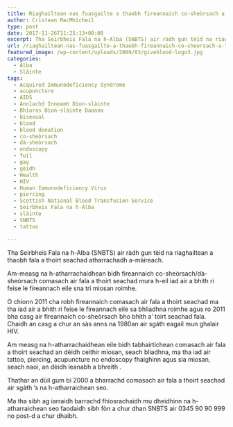 ```yaml
---
title: Riaghailtean nas fuasgailte a thaobh fireannaich co-sheòrsach a’ toirt seachad fala
author: Crìstean MacMhìcheil
type: post
date: 2017-11-26T11:25:13+00:00
excerpt: Tha Seirbheis Fala na h-Alba (SNBTS) air ràdh gun tèid na riaghailtean a thaobh fala a thoirt seachad atharrachadh a-màireach.
url: /riaghailtean-nas-fuasgailte-a-thaobh-fireannaich-co-sheorsach-a-toirt-seachad-fala/
featured_image: /wp-content/uploads/2009/03/giveblood-logo3.jpg
categories:
  - Alba
  - Slàinte
tags:
  - Acquired Immunodeficiency Syndrome
  - acupuncture
  - AIDS
  - Annlachd Inneamh Dìon-slàinte
  - Bhìoras Dìon-slàinte Daonna
  - bisexual
  - blood
  - blood donation
  - co-sheòrsach
  - dà-sheòrsach
  - endoscopy
  - fuil
  - gay
  - gèidh
  - Health
  - HIV
  - Human Immunodeficiency Virus
  - piercing
  - Scottish National Blood Transfusion Service
  - Seirbheis Fala na h-Alba
  - slàinte
  - SNBTS
  - tattoo

---
```

Tha Seirbheis Fala na h-Alba (SNBTS) air ràdh gun tèid na riaghailtean a thaobh fala a thoirt seachad atharrachadh a-màireach.

Am-measg na h-atharrachaidhean bidh fireannaich co-sheòrsach/dà-sheòrsach comasach air fala a thoirt seachad mura h-eil iad air a bhith ri feise le fireannach eile sna trì mìosan roimhe.

O chionn 2011 cha robh fireannaich comasach air fala a thoirt seachad ma tha iad air a bhith ri feise le fireannach eile sa bhliadhna roimhe agus ro 2011 bha casg air fireannaich co-sheòrsach bho bhith a&#8217; toirt seachad fala. Chaidh an casg a chur an sàs anns na 1980an air sgàth eagail mun ghalair HIV.

Am measg na h-atharrachaidhean eile bidh tabhairtichean comasach air fala a thoirt seachad an dèidh ceithir mìosan, seach bliadhna, ma tha iad air tattoo, piercing, acupuncture no endoscopy fhaighinn agus sia mìosan, seach naoi, an dèidh leanabh a bhreith .

Thathar an dùil gum bi 2000 a bharrachd comasach air fala a thoirt seachad air sgàth &#8217;s na h-atharraichean seo.

Ma tha sibh ag iarraidh barrachd fhiosrachaidh mu dheidhinn na h-atharraichean seo faodaidh sibh fòn a chur dhan SNBTS air 0345 90 90 999 no post-d a chur dhaibh.